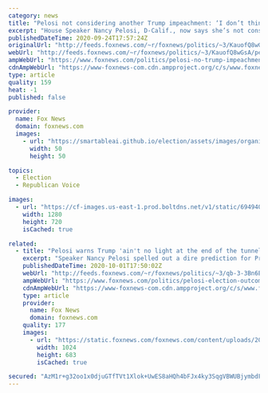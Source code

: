 ```yaml
---
category: news
title: "Pelosi not considering another Trump impeachment: ‘I don’t think he’s worth the trouble at this point’"
excerpt: "House Speaker Nancy Pelosi, D-Calif., now says she’s not considering a fresh round of impeachment charges against President Trump to delay a Supreme Court confirmation vote. "
publishedDateTime: 2020-09-24T17:57:24Z
originalUrl: "http://feeds.foxnews.com/~r/foxnews/politics/~3/KauofQ8wGsA/pelosi-no-trump-impeachment-scotus"
webUrl: "http://feeds.foxnews.com/~r/foxnews/politics/~3/KauofQ8wGsA/pelosi-no-trump-impeachment-scotus"
ampWebUrl: "https://www.foxnews.com/politics/pelosi-no-trump-impeachment-scotus.amp"
cdnAmpWebUrl: "https://www-foxnews-com.cdn.ampproject.org/c/s/www.foxnews.com/politics/pelosi-no-trump-impeachment-scotus.amp"
type: article
quality: 159
heat: -1
published: false

provider:
  name: Fox News
  domain: foxnews.com
  images:
    - url: "https://smartableai.github.io/election/assets/images/organizations/foxnews.com-50x50.jpg"
      width: 50
      height: 50

topics:
  - Election
  - Republican Voice

images:
  - url: "https://cf-images.us-east-1.prod.boltdns.net/v1/static/694940094001/cf57df4d-c583-479b-a6fa-37e5d067c475/ef3bd03a-b636-4a9a-923a-95c34ddbf00c/1280x720/match/image.jpg"
    width: 1280
    height: 720
    isCached: true

related:
  - title: "Pelosi warns Trump 'ain't no light at the end of the tunnel' should election be decided in House"
    excerpt: "Speaker Nancy Pelosi spelled out a dire prediction for President Trump should the election come down to the House to be decided."
    publishedDateTime: 2020-10-01T17:50:02Z
    webUrl: "http://feeds.foxnews.com/~r/foxnews/politics/~3/qb-3-3Bn6Ek/pelosi-election-outcome-no-light-for-trump-in-house"
    ampWebUrl: "https://www.foxnews.com/politics/pelosi-election-outcome-no-light-for-trump-in-house.amp"
    cdnAmpWebUrl: "https://www-foxnews-com.cdn.ampproject.org/c/s/www.foxnews.com/politics/pelosi-election-outcome-no-light-for-trump-in-house.amp"
    type: article
    provider:
      name: Fox News
      domain: foxnews.com
    quality: 177
    images:
      - url: "https://static.foxnews.com/foxnews.com/content/uploads/2020/09/2f2219a9-AP20268562631818.jpg"
        width: 1024
        height: 683
        isCached: true

secured: "AzM1r+g32oo1x0djuGTfTVt1Xlok+UwES8aHQh4bFJx4ky3SqgVBWUBjymbdF+7Wn5ebFHugQWMMdjA0hkLaFPOv0gOQt03QWJpHgFk/8g+U/9lh9aoUV9o3Xg4vukuz4Jl57zRYBHITLqX6rcY20cUqmqjpFwYReoWjs+jnpfnAM7BQnkHC2faYgC48cqOkG3+J5hgKcb3W7Aijd0aUvf1LugOopXQz857ShK7FiF47M+9+EP0r3/poydm7ZvFiaLhq8j1PiivsQJ9INpYwmfL0BETStzg+ruLi+q7oFXwgitsstIZK0ZuOLUIwV1C1AH4fOtmUruv8k16TYOVeyfJSvDjio/EJcU+kqlGW9bE=;jka0N0UIL8ED3VMU8D5sLQ=="
---
```


